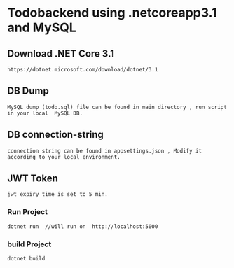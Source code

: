 # Todobackend using .netcoreapp3.1 and MySQL

## Download .NET Core 3.1
`
https://dotnet.microsoft.com/download/dotnet/3.1
`
## DB Dump
`
 MySQL dump (todo.sql) file can be found in main directory , run script in your local  MySQL DB.
`

## DB connection-string
`
connection string can be found in appsettings.json , Modify it according to your local environment.
`

## JWT Token
`
jwt expiry time is set to 5 min.
`

### Run Project
`
dotnet run  //will run on  http://localhost:5000
`
### build Project
`
dotnet build
`
